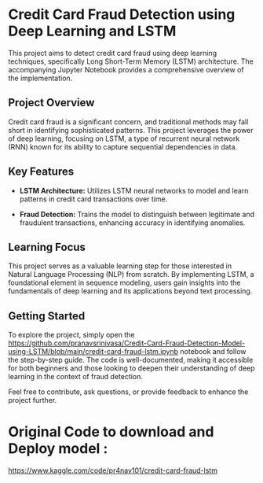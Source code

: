 # Credit Card Fraud Detection using Deep Learning and LSTM

This project aims to detect credit card fraud using deep learning techniques, specifically Long Short-Term Memory (LSTM) architecture. The accompanying Jupyter Notebook provides a comprehensive overview of the implementation.

## Project Overview

Credit card fraud is a significant concern, and traditional methods may fall short in identifying sophisticated patterns. This project leverages the power of deep learning, focusing on LSTM, a type of recurrent neural network (RNN) known for its ability to capture sequential dependencies in data.

## Key Features

- **LSTM Architecture:** Utilizes LSTM neural networks to model and learn patterns in credit card transactions over time.
  
- **Fraud Detection:** Trains the model to distinguish between legitimate and fraudulent transactions, enhancing accuracy in identifying anomalies.

## Learning Focus

This project serves as a valuable learning step for those interested in Natural Language Processing (NLP) from scratch. By implementing LSTM, a foundational element in sequence modeling, users gain insights into the fundamentals of deep learning and its applications beyond text processing.

## Getting Started

To explore the project, simply open the https://github.com/pranavsrinivasa/Credit-Card-Fraud-Detection-Model-using-LSTM/blob/main/credit-card-fraud-lstm.ipynb notebook and follow the step-by-step guide. The code is well-documented, making it accessible for both beginners and those looking to deepen their understanding of deep learning in the context of fraud detection.

Feel free to contribute, ask questions, or provide feedback to enhance the project further.

# Original Code to download and Deploy model : 
https://www.kaggle.com/code/pr4nav101/credit-card-fraud-lstm

